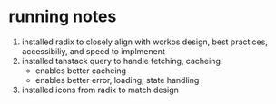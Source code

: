 # running notes

1. installed radix to closely align with workos design, best practices, accessibiliy, and speed to implmenent
2. installed tanstack query to handle fetching, cacheing
    - enables better cacheing
    - enables better error, loading, state handling 
3. installed icons from radix to match design